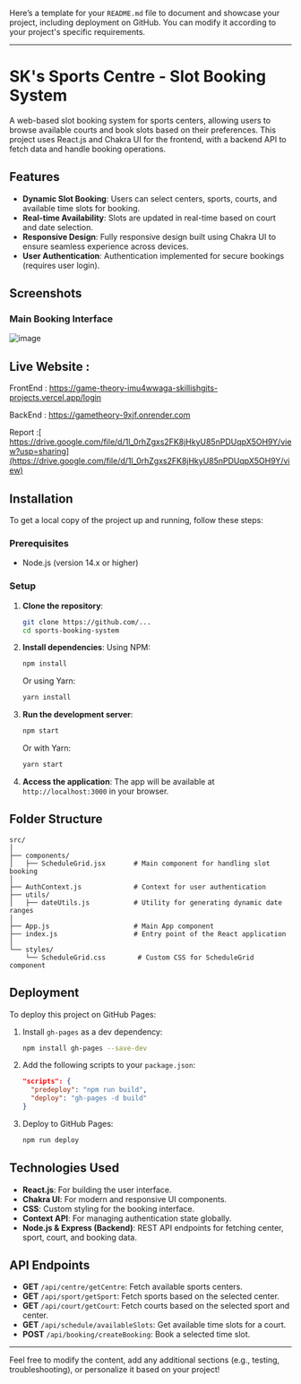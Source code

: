 Here’s a template for your `README.md` file to document and showcase your project, including deployment on GitHub. You can modify it according to your project's specific requirements.

---

# SK's Sports Centre - Slot Booking System

A web-based slot booking system for sports centers, allowing users to browse available courts and book slots based on their preferences. This project uses React.js and Chakra UI for the frontend, with a backend API to fetch data and handle booking operations.

## Features

- **Dynamic Slot Booking**: Users can select centers, sports, courts, and available time slots for booking.
- **Real-time Availability**: Slots are updated in real-time based on court and date selection.
- **Responsive Design**: Fully responsive design built using Chakra UI to ensure seamless experience across devices.
- **User Authentication**: Authentication implemented for secure bookings (requires user login).


## Screenshots

### Main Booking Interface
![image](https://github.com/user-attachments/assets/d1edc3f3-a529-4801-a55e-e324182da6fc)

## Live Website :
FrontEnd : https://game-theory-imu4wwaga-skillishgits-projects.vercel.app/login

BackEnd : https://gametheory-9xjf.onrender.com

Report :[ https://drive.google.com/file/d/1l_0rhZgxs2FK8jHkyU85nPDUqpX5OH9Y/view?usp=sharing](https://drive.google.com/file/d/1l_0rhZgxs2FK8jHkyU85nPDUqpX5OH9Y/view)

## Installation

To get a local copy of the project up and running, follow these steps:

### Prerequisites

- Node.js (version 14.x or higher)

### Setup

1. **Clone the repository**:
    ```bash
    git clone https://github.com/...
    cd sports-booking-system
    ```

2. **Install dependencies**:
    Using NPM:
    ```bash
    npm install
    ```
    Or using Yarn:
    ```bash
    yarn install
    ```

3. **Run the development server**:
    ```bash
    npm start
    ```
    Or with Yarn:
    ```bash
    yarn start
    ```


5. **Access the application**:
   The app will be available at `http://localhost:3000` in your browser.

## Folder Structure

```
src/
│
├── components/
│   ├── ScheduleGrid.jsx       # Main component for handling slot booking
│
├── AuthContext.js             # Context for user authentication
├── utils/
│   ├── dateUtils.js           # Utility for generating dynamic date ranges
│
├── App.js                     # Main App component
├── index.js                   # Entry point of the React application
│
└── styles/
    └── ScheduleGrid.css        # Custom CSS for ScheduleGrid component
```

## Deployment

To deploy this project on GitHub Pages:

1. Install `gh-pages` as a dev dependency:
   ```bash
   npm install gh-pages --save-dev
   ```

2. Add the following scripts to your `package.json`:
   ```json
   "scripts": {
     "predeploy": "npm run build",
     "deploy": "gh-pages -d build"
   }
   ```

3. Deploy to GitHub Pages:
   ```bash
   npm run deploy
   ```
## Technologies Used

- **React.js**: For building the user interface.
- **Chakra UI**: For modern and responsive UI components.
- **CSS**: Custom styling for the booking interface.
- **Context API**: For managing authentication state globally.
- **Node.js & Express (Backend)**: REST API endpoints for fetching center, sport, court, and booking data.

## API Endpoints

- **GET** `/api/centre/getCentre`: Fetch available sports centers.
- **GET** `/api/sport/getSport`: Fetch sports based on the selected center.
- **GET** `/api/court/getCourt`: Fetch courts based on the selected sport and center.
- **GET** `/api/schedule/availableSlots`: Get available time slots for a court.
- **POST** `/api/booking/createBooking`: Book a selected time slot.

---

Feel free to modify the content, add any additional sections (e.g., testing, troubleshooting), or personalize it based on your project!
